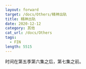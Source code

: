 ```yaml
---
layout: forward
target: /docs/Others/精神出轨
title: 精神出轨
date: 2020-12-12
category: 其他
cat_url: /docs/Others
tags: 
  - FIN
length: 5515
---
```


时间在第五季第六集之后，第七集之前。
